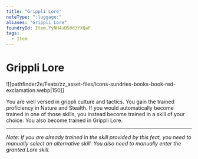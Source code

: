 ```yaml
---
title: "Grippli Lore"
noteType: ":luggage:"
aliases: "Grippli Lore"
foundryId: Item.YyNH4uD50d3YXQaF
tags:
  - Item
---
```


# Grippli Lore
![[pathfinder2e/Feats/zz_asset-files/icons-sundries-books-book-red-exclamation.webp|150]]

You are well versed in grippli culture and tactics. You gain the trained proficiency in Nature and Stealth. If you would automatically become trained in one of those skills, you instead become trained in a skill of your choice. You also become trained in Grippli Lore.

* * *

_Note: If you are already trained in the skill provided by this feat, you need to manually select an alternative skill. You also need to manually enter the granted Lore skill._
